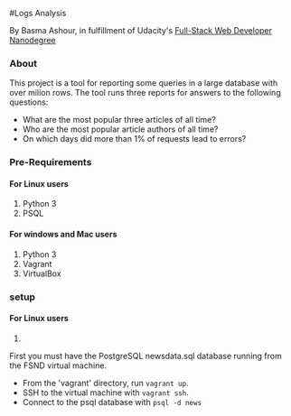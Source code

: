 #Logs Analysis 

By Basma Ashour, in fulfillment of Udacity's [Full-Stack Web Developer Nanodegree](https://www.udacity.com/course/nd004)

### About

This project is a tool for reporting some queries in a large database with over milion rows.
The tool runs three reports for answers to the following questions:
- What are the most popular three articles of all time?
- Who are the most popular article authors of all time?
- On which days did more than 1% of requests lead to errors?

### Pre-Requirements
#### For Linux users
1. Python 3
2. PSQL
#### For windows and Mac users
1. Python 3
2. Vagrant
3. VirtualBox

### setup
#### For Linux users
1. 

First you must have the PostgreSQL newsdata.sql database running from the FSND virtual machine.

- From the 'vagrant' directory, run ```vagrant up```.
- SSH to the virtual machine with ```vagrant ssh```.
- Connect to the psql database with ```psql -d news```
